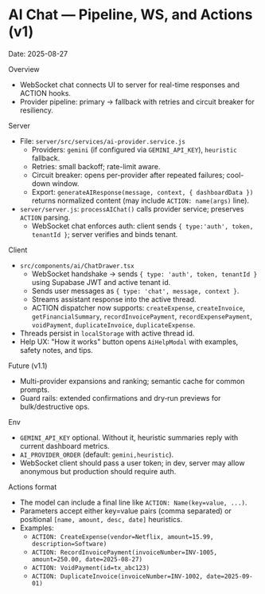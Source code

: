 # AI Chat — Pipeline, WS, and Actions (v1)

Date: 2025-08-27

Overview
- WebSocket chat connects UI to server for real-time responses and ACTION hooks.
- Provider pipeline: primary → fallback with retries and circuit breaker for resiliency.

Server
- File: `server/src/services/ai-provider.service.js`
  - Providers: `gemini` (if configured via `GEMINI_API_KEY`), `heuristic` fallback.
  - Retries: small backoff; rate-limit aware.
  - Circuit breaker: opens per-provider after repeated failures; cool-down window.
  - Export: `generateAIResponse(message, context, { dashboardData })` returns normalized content (may include `ACTION: name(args)` line).
- `server/server.js`: `processAIChat()` calls provider service; preserves `ACTION` parsing.
  - WebSocket chat enforces auth: client sends `{ type:'auth', token, tenantId }`; server verifies and binds tenant.

Client
- `src/components/ai/ChatDrawer.tsx`
  - WebSocket handshake → sends `{ type: 'auth', token, tenantId }` using Supabase JWT and active tenant id.
  - Sends user messages as `{ type: 'chat', message, context }`.
  - Streams assistant response into the active thread.
  - ACTION dispatcher now supports: `createExpense`, `createInvoice`, `getFinancialSummary`, `recordInvoicePayment`, `recordExpensePayment`, `voidPayment`, `duplicateInvoice`, `duplicateExpense`.
- Threads persist in `localStorage` with active thread id.
 - Help UX: "How it works" button opens `AiHelpModal` with examples, safety notes, and tips.

Future (v1.1)
- Multi-provider expansions and ranking; semantic cache for common prompts.
- Guard rails: extended confirmations and dry‑run previews for bulk/destructive ops.

Env
- `GEMINI_API_KEY` optional. Without it, heuristic summaries reply with current dashboard metrics.
- `AI_PROVIDER_ORDER` (default: `gemini,heuristic`).
 - WebSocket client should pass a user token; in dev, server may allow anonymous but production should require auth.

Actions format
- The model can include a final line like `ACTION: Name(key=value, ...)`.
- Parameters accept either key=value pairs (comma separated) or positional `[name, amount, desc, date]` heuristics.
- Examples:
  - `ACTION: CreateExpense(vendor=Netflix, amount=15.99, description=Software)`
  - `ACTION: RecordInvoicePayment(invoiceNumber=INV-1005, amount=250.00, date=2025-08-27)`
  - `ACTION: VoidPayment(id=tx_abc123)`
  - `ACTION: DuplicateInvoice(invoiceNumber=INV-1002, date=2025-09-01)`


